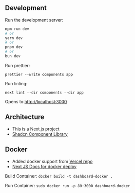 ## Development

Run the development server:

```bash
npm run dev
# or
yarn dev
# or
pnpm dev
# or
bun dev
```
Run prettier:

`prettier --write components app`

Run linting:

`next lint --dir components --dir app`

Opens to [http://localhost:3000](http://localhost:3000)

## Architecture

* This is a [Next.js](https://nextjs.org) project
* [Shadcn Component Library](https://ui.shadcn.com/docs/)

## Docker

* Added docker support from [Vercel repo](https://github.com/vercel/next.js/tree/canary/examples/with-docker)
* [Next JS Docs for docker deploy](https://nextjs.org/docs/app/building-your-application/deploying#docker-image)

Build Container:
`docker build -t dashboard-docker .`

Run Container:
`sudo docker run -p 80:3000 dashboard-docker`

